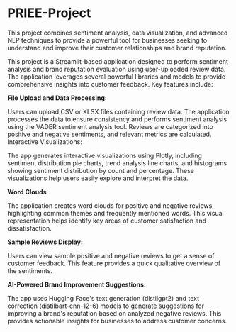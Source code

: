 # PRIEE-Project
 This project combines sentiment analysis, data visualization, and advanced NLP techniques to provide a powerful tool for businesses seeking to understand and improve their customer relationships and brand reputation.

This project is a Streamlit-based application designed to perform sentiment analysis and brand reputation evaluation using user-uploaded review data. The application leverages several powerful libraries and models to provide comprehensive insights into customer feedback. Key features include:

**File Upload and Data Processing:**

Users can upload CSV or XLSX files containing review data.
The application processes the data to ensure consistency and performs sentiment analysis using the VADER sentiment analysis tool.
Reviews are categorized into positive and negative sentiments, and relevant metrics are calculated.
Interactive Visualizations:

The app generates interactive visualizations using Plotly, including sentiment distribution pie charts, trend analysis line charts, and histograms showing sentiment distribution by count and percentage.
These visualizations help users easily explore and interpret the data.


**Word Clouds**

The application creates word clouds for positive and negative reviews, highlighting common themes and frequently mentioned words.
This visual representation helps identify key areas of customer satisfaction and dissatisfaction.


**Sample Reviews Display:**

Users can view sample positive and negative reviews to get a sense of customer feedback.
This feature provides a quick qualitative overview of the sentiments.


**AI-Powered Brand Improvement Suggestions:**

The app uses Hugging Face's text generation (distilgpt2) and text correction (distilbart-cnn-12-6) models to generate suggestions for improving a brand's reputation based on analyzed negative reviews.
This provides actionable insights for businesses to address customer concerns.


